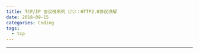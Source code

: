 ```yaml
---
title: TCP/IP 协议栈系列（六）：HTTP2.0协议详解
date: 2018-09-15 
categories: Coding
tags:
  - tcp
---
```

----------------------------------